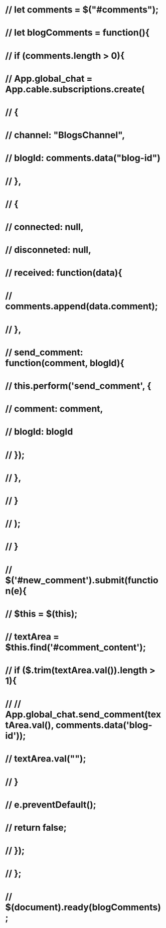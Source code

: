 # // let comments = $("#comments");

# // let blogComments = function(){
# //   if (comments.length > 0){
# //     App.global_chat = App.cable.subscriptions.create(
# //       {
# //         channel: "BlogsChannel",
# //         blogId: comments.data("blog-id")
# //       },
# //       {
# //         connected: null,
# //         disconneted: null,
# //         received: function(data){
# //           comments.append(data.comment);
# //         },
# //         send_comment: function(comment, blogId){
# //           this.perform('send_comment', {
# //             comment: comment,
# //             blogId: blogId
# //           });
# //         },
# //       }
      
# //       );
# //   }
# //   $('#new_comment').submit(function(e){
# //     $this = $(this);
# //     textArea = $this.find('#comment_content');
# //     if ($.trim(textArea.val()).length > 1){
# //       // App.global_chat.send_comment(textArea.val(), comments.data('blog-id'));
# //       textArea.val("");
# //     }
# //     e.preventDefault();
# //     return false;
# //   });
# // };

# // $(document).ready(blogComments);

